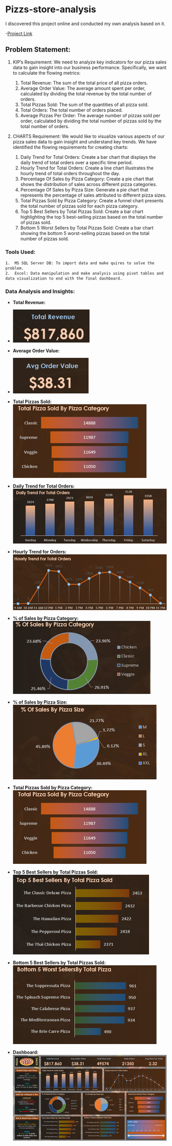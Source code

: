 # Pizzs-store-analysis

I discovered this project online and conducted my own analysis based on it.

-[Project Link](https://www.youtube.com/watch?v=wGJYJ42V8OQ&t=4795s)

## Problem Statement:

1. KIP’s Requirement:
   We need to analyze key indicators for our pizza sales data to gain insight into our business performance. Specifically, we want to calculate the flowing metrics:
    1. Total Revenue: The sum of the total price of all pizza orders.
    2. Average Order Value: The average amount spent per order, calculated by dividing the total revenue by the total number of orders.
    3. Total Pizzas Sold: The sum of the quantities of all pizza sold.
    4. Total Orders: The total number of orders placed.
    5. Average Pizzas Per Order: The average number of pizzas sold per order, calculated by dividing the total number of pizzas sold by the total number of orders.

      
2. CHARTS Requirement:
   We would like to visualize various aspects of our pizza sales data to gain insight and understand key trends. We have identified the flowing requirements for creating charts:
   1. Daily Trend for Total Orders: Create a bar chart that displays the daily trend of total orders over a specific time period.
   2. Hourly Trend for Total Orders: Create a line chart illustrates the hourly trend of total orders throughout the day.
   3. Percentage Of Sales by Pizza Category: Create a pie chart that shows the distribution of sales across different pizza categories.
   4. Percentage Of Sales by Pizza Size: Generate a pie chart that represents the percentage of sales attributed to different pizza sizes.
   5. Total Pizzas Sold by Pizza Category: Create a funnel chart presents the total number of pizzas sold for each pizza category.
   6. Top 5 Best Sellers by Total Pizzas Sold: Create a bar chart highlighting the top 5 best-selling pizzas based on the total number of pizzas sold.
   7. Bottom 5 Worst Sellers by Total Pizzas Sold: Create a bar chart showing the bottom 5 worst-selling pizzas based on the total number of pizzas sold.

### Tools Used:

    1.	MS SQL Server DB: To import data and make quires to solve the problem.
    2.	Excel: Data manipulation and make analysis using pivot tables and data visualization to end with the final dashboard.

### Data Analysis and Insights:

- **Total Revenue:**

- ![alt text](img/total.png)

- **Average Order Value:**

-   ![alt text](img/avg_per_order.png)

- **Total Pizzas Sold:**  ![alt text](<img/Total Pizzas Sold by Pizza Category.png>)

- **Daily Trend for Total Orders:**  ![alt text](img/Daily_trend.png)

- **Hourly Trend for Orders:**  ![alt text](img/Hourly.png)

- **% of Sales by Pizza Category:**  ![alt text](img/Dis_Piz_Cat.png)

- **% of Sales by Pizza Size:**  ![alt text](img/Dis_Piz_Size.png)

- **Total Pizzas Sold by Pizza Category:**  ![alt text](<img/Total Pizzas Sold by Pizza Category.png>)

- **Top 5 Best Sellers by Total Pizzas Sold:**  ![alt text](<img/Top 5 Best Sellers by Total Pizzas Sold.png>)

- **Bottom 5 Best Sellers by Total Pizzas Sold:**  ![alt text](<img/Bottom 5 Best Sellers by Total Pizzas Sold.png>)

- **Dashboard:**  ![alt text](img/Final_Dashboard.png)
